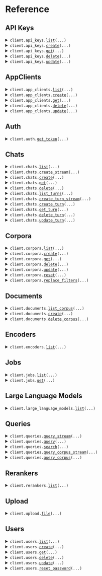 # Reference
## API Keys
<details><summary><code>client.api_keys.<a href="src/vectara/api_keys/client.py">list</a>(...)</code></summary>
<dl>
<dd>

#### 🔌 Usage

<dl>
<dd>

<dl>
<dd>

```python
from vectara.client import Vectara

client = Vectara(
    api_key="YOUR_API_KEY",
    client_id="YOUR_CLIENT_ID",
    client_secret="YOUR_CLIENT_SECRET",
)
client.api_keys.list()

```
</dd>
</dl>
</dd>
</dl>

#### ⚙️ Parameters

<dl>
<dd>

<dl>
<dd>

**limit:** `typing.Optional[int]` — Max number of API keys to return at one time.
    
</dd>
</dl>

<dl>
<dd>

**page_key:** `typing.Optional[str]` — Used to the retrieve the next page of API keys after the limit has been reached.
    
</dd>
</dl>

<dl>
<dd>

**request_options:** `typing.Optional[RequestOptions]` — Request-specific configuration.
    
</dd>
</dl>
</dd>
</dl>


</dd>
</dl>
</details>

<details><summary><code>client.api_keys.<a href="src/vectara/api_keys/client.py">create</a>(...)</code></summary>
<dl>
<dd>

#### 📝 Description

<dl>
<dd>

<dl>
<dd>

An API key is to authenticate when calling Vectara APIs.
</dd>
</dl>
</dd>
</dl>

#### 🔌 Usage

<dl>
<dd>

<dl>
<dd>

```python
from vectara.client import Vectara

client = Vectara(
    api_key="YOUR_API_KEY",
    client_id="YOUR_CLIENT_ID",
    client_secret="YOUR_CLIENT_SECRET",
)
client.api_keys.create(
    name="name",
    api_key_role="serving",
)

```
</dd>
</dl>
</dd>
</dl>

#### ⚙️ Parameters

<dl>
<dd>

<dl>
<dd>

**name:** `str` — The human-readable name of the API key.
    
</dd>
</dl>

<dl>
<dd>

**api_key_role:** `ApiKeyRole` 
    
</dd>
</dl>

<dl>
<dd>

**corpus_keys:** `typing.Optional[typing.Sequence[CorpusKey]]` 

Corpora this API key has roles on if it is not a Personal API key.
This property should be null or missing if this `api_key_role` is
`personal`.

    
</dd>
</dl>

<dl>
<dd>

**request_options:** `typing.Optional[RequestOptions]` — Request-specific configuration.
    
</dd>
</dl>
</dd>
</dl>


</dd>
</dl>
</details>

<details><summary><code>client.api_keys.<a href="src/vectara/api_keys/client.py">get</a>(...)</code></summary>
<dl>
<dd>

#### 🔌 Usage

<dl>
<dd>

<dl>
<dd>

```python
from vectara.client import Vectara

client = Vectara(
    api_key="YOUR_API_KEY",
    client_id="YOUR_CLIENT_ID",
    client_secret="YOUR_CLIENT_SECRET",
)
client.api_keys.get(
    api_key_id="api_key_id",
)

```
</dd>
</dl>
</dd>
</dl>

#### ⚙️ Parameters

<dl>
<dd>

<dl>
<dd>

**api_key_id:** `str` — The name of the API key.
    
</dd>
</dl>

<dl>
<dd>

**request_options:** `typing.Optional[RequestOptions]` — Request-specific configuration.
    
</dd>
</dl>
</dd>
</dl>


</dd>
</dl>
</details>

<details><summary><code>client.api_keys.<a href="src/vectara/api_keys/client.py">delete</a>(...)</code></summary>
<dl>
<dd>

#### 📝 Description

<dl>
<dd>

<dl>
<dd>

Delete API keys to help you manage the security and lifecycle of API keys in your application.
</dd>
</dl>
</dd>
</dl>

#### 🔌 Usage

<dl>
<dd>

<dl>
<dd>

```python
from vectara.client import Vectara

client = Vectara(
    api_key="YOUR_API_KEY",
    client_id="YOUR_CLIENT_ID",
    client_secret="YOUR_CLIENT_SECRET",
)
client.api_keys.delete(
    api_key_id="api_key_id",
)

```
</dd>
</dl>
</dd>
</dl>

#### ⚙️ Parameters

<dl>
<dd>

<dl>
<dd>

**api_key_id:** `str` — The name of the API key.
    
</dd>
</dl>

<dl>
<dd>

**request_options:** `typing.Optional[RequestOptions]` — Request-specific configuration.
    
</dd>
</dl>
</dd>
</dl>


</dd>
</dl>
</details>

<details><summary><code>client.api_keys.<a href="src/vectara/api_keys/client.py">update</a>(...)</code></summary>
<dl>
<dd>

#### 📝 Description

<dl>
<dd>

<dl>
<dd>

Update an API key such as the roles attached to the key.
</dd>
</dl>
</dd>
</dl>

#### 🔌 Usage

<dl>
<dd>

<dl>
<dd>

```python
from vectara.client import Vectara

client = Vectara(
    api_key="YOUR_API_KEY",
    client_id="YOUR_CLIENT_ID",
    client_secret="YOUR_CLIENT_SECRET",
)
client.api_keys.update(
    api_key_id="api_key_id",
)

```
</dd>
</dl>
</dd>
</dl>

#### ⚙️ Parameters

<dl>
<dd>

<dl>
<dd>

**api_key_id:** `str` — The name of the API key.
    
</dd>
</dl>

<dl>
<dd>

**enabled:** `typing.Optional[bool]` — Indicates whether to disable or enable an API key.
    
</dd>
</dl>

<dl>
<dd>

**request_options:** `typing.Optional[RequestOptions]` — Request-specific configuration.
    
</dd>
</dl>
</dd>
</dl>


</dd>
</dl>
</details>

## AppClients
<details><summary><code>client.app_clients.<a href="src/vectara/app_clients/client.py">list</a>(...)</code></summary>
<dl>
<dd>

#### 🔌 Usage

<dl>
<dd>

<dl>
<dd>

```python
from vectara.client import Vectara

client = Vectara(
    api_key="YOUR_API_KEY",
    client_id="YOUR_CLIENT_ID",
    client_secret="YOUR_CLIENT_SECRET",
)
client.app_clients.list()

```
</dd>
</dl>
</dd>
</dl>

#### ⚙️ Parameters

<dl>
<dd>

<dl>
<dd>

**limit:** `typing.Optional[int]` — The maximum number of App Clients to return at one time.
    
</dd>
</dl>

<dl>
<dd>

**filter:** `typing.Optional[str]` — Regular expression to filter the names of the App Clients.
    
</dd>
</dl>

<dl>
<dd>

**page_key:** `typing.Optional[str]` — Used to retrieve the next page of App Clients after the limit has been reached.
    
</dd>
</dl>

<dl>
<dd>

**request_options:** `typing.Optional[RequestOptions]` — Request-specific configuration.
    
</dd>
</dl>
</dd>
</dl>


</dd>
</dl>
</details>

<details><summary><code>client.app_clients.<a href="src/vectara/app_clients/client.py">create</a>(...)</code></summary>
<dl>
<dd>

#### 📝 Description

<dl>
<dd>

<dl>
<dd>

An App Client is used for OAuth 2.0 authentication when calling Vectara APIs.
</dd>
</dl>
</dd>
</dl>

#### 🔌 Usage

<dl>
<dd>

<dl>
<dd>

```python
from vectara import CreateAppClientRequest_ClientCredentials
from vectara.client import Vectara

client = Vectara(
    api_key="YOUR_API_KEY",
    client_id="YOUR_CLIENT_ID",
    client_secret="YOUR_CLIENT_SECRET",
)
client.app_clients.create(
    request=CreateAppClientRequest_ClientCredentials(
        name="string",
        description="string",
        api_roles=["owner"],
    ),
)

```
</dd>
</dl>
</dd>
</dl>

#### ⚙️ Parameters

<dl>
<dd>

<dl>
<dd>

**request:** `CreateAppClientRequest` 
    
</dd>
</dl>

<dl>
<dd>

**request_options:** `typing.Optional[RequestOptions]` — Request-specific configuration.
    
</dd>
</dl>
</dd>
</dl>


</dd>
</dl>
</details>

<details><summary><code>client.app_clients.<a href="src/vectara/app_clients/client.py">get</a>(...)</code></summary>
<dl>
<dd>

#### 🔌 Usage

<dl>
<dd>

<dl>
<dd>

```python
from vectara.client import Vectara

client = Vectara(
    api_key="YOUR_API_KEY",
    client_id="YOUR_CLIENT_ID",
    client_secret="YOUR_CLIENT_SECRET",
)
client.app_clients.get(
    app_client_id="app_client_id",
)

```
</dd>
</dl>
</dd>
</dl>

#### ⚙️ Parameters

<dl>
<dd>

<dl>
<dd>

**app_client_id:** `str` — The name of the App Client.
    
</dd>
</dl>

<dl>
<dd>

**request_options:** `typing.Optional[RequestOptions]` — Request-specific configuration.
    
</dd>
</dl>
</dd>
</dl>


</dd>
</dl>
</details>

<details><summary><code>client.app_clients.<a href="src/vectara/app_clients/client.py">delete</a>(...)</code></summary>
<dl>
<dd>

#### 🔌 Usage

<dl>
<dd>

<dl>
<dd>

```python
from vectara.client import Vectara

client = Vectara(
    api_key="YOUR_API_KEY",
    client_id="YOUR_CLIENT_ID",
    client_secret="YOUR_CLIENT_SECRET",
)
client.app_clients.delete(
    app_client_id="app_client_id",
)

```
</dd>
</dl>
</dd>
</dl>

#### ⚙️ Parameters

<dl>
<dd>

<dl>
<dd>

**app_client_id:** `str` — The name of App Client.
    
</dd>
</dl>

<dl>
<dd>

**request_options:** `typing.Optional[RequestOptions]` — Request-specific configuration.
    
</dd>
</dl>
</dd>
</dl>


</dd>
</dl>
</details>

<details><summary><code>client.app_clients.<a href="src/vectara/app_clients/client.py">update</a>(...)</code></summary>
<dl>
<dd>

#### 🔌 Usage

<dl>
<dd>

<dl>
<dd>

```python
from vectara.client import Vectara

client = Vectara(
    api_key="YOUR_API_KEY",
    client_id="YOUR_CLIENT_ID",
    client_secret="YOUR_CLIENT_SECRET",
)
client.app_clients.update(
    app_client_id="app_client_id",
)

```
</dd>
</dl>
</dd>
</dl>

#### ⚙️ Parameters

<dl>
<dd>

<dl>
<dd>

**app_client_id:** `str` — The name of App Client.
    
</dd>
</dl>

<dl>
<dd>

**description:** `typing.Optional[str]` — The new App Client description.
    
</dd>
</dl>

<dl>
<dd>

**api_roles:** `typing.Optional[typing.Sequence[ApiRole]]` — The new roles attached to the App Client. These roles will replace the current roles.
    
</dd>
</dl>

<dl>
<dd>

**request_options:** `typing.Optional[RequestOptions]` — Request-specific configuration.
    
</dd>
</dl>
</dd>
</dl>


</dd>
</dl>
</details>

## Auth
<details><summary><code>client.auth.<a href="src/vectara/auth/client.py">get_token</a>(...)</code></summary>
<dl>
<dd>

#### 📝 Description

<dl>
<dd>

<dl>
<dd>

Hit the auth endpoint to get a bearer token
</dd>
</dl>
</dd>
</dl>

#### 🔌 Usage

<dl>
<dd>

<dl>
<dd>

```python
from vectara.client import Vectara

client = Vectara(
    api_key="YOUR_API_KEY",
    client_id="YOUR_CLIENT_ID",
    client_secret="YOUR_CLIENT_SECRET",
)
client.auth.get_token(
    client_id="string",
    client_secret="string",
)

```
</dd>
</dl>
</dd>
</dl>

#### ⚙️ Parameters

<dl>
<dd>

<dl>
<dd>

**client_id:** `str` 
    
</dd>
</dl>

<dl>
<dd>

**client_secret:** `str` 
    
</dd>
</dl>

<dl>
<dd>

**request_options:** `typing.Optional[RequestOptions]` — Request-specific configuration.
    
</dd>
</dl>
</dd>
</dl>


</dd>
</dl>
</details>

## Chats
<details><summary><code>client.chats.<a href="src/vectara/chats/client.py">list</a>(...)</code></summary>
<dl>
<dd>

#### 📝 Description

<dl>
<dd>

<dl>
<dd>

Retrieve a list of previous chats in the Vectara account.
</dd>
</dl>
</dd>
</dl>

#### 🔌 Usage

<dl>
<dd>

<dl>
<dd>

```python
from vectara.client import Vectara

client = Vectara(
    api_key="YOUR_API_KEY",
    client_id="YOUR_CLIENT_ID",
    client_secret="YOUR_CLIENT_SECRET",
)
response = client.chats.list()
for item in response:
    yield item
# alternatively, you can paginate page-by-page
for page in response.iter_pages():
    yield page

```
</dd>
</dl>
</dd>
</dl>

#### ⚙️ Parameters

<dl>
<dd>

<dl>
<dd>

**limit:** `typing.Optional[int]` — The maximum number of results to return in the list.
    
</dd>
</dl>

<dl>
<dd>

**page_key:** `typing.Optional[str]` — Used to the retrieve the next page of chats after the limit has been reached.
    
</dd>
</dl>

<dl>
<dd>

**request_options:** `typing.Optional[RequestOptions]` — Request-specific configuration.
    
</dd>
</dl>
</dd>
</dl>


</dd>
</dl>
</details>

<details><summary><code>client.chats.<a href="src/vectara/chats/client.py">create_stream</a>(...)</code></summary>
<dl>
<dd>

#### 📝 Description

<dl>
<dd>

<dl>
<dd>

Create a chat while specifying the default retrieval parameters used by the prompt.
</dd>
</dl>
</dd>
</dl>

#### 🔌 Usage

<dl>
<dd>

<dl>
<dd>

```python
from vectara import (
    ChatParameters,
    CitationParameters,
    ContextConfiguration,
    GenerationParameters,
    KeyedSearchCorpus,
    ModelParameters,
    SearchCorporaParameters,
    SearchReranker_CustomerReranker,
)
from vectara.client import Vectara

client = Vectara(
    api_key="YOUR_API_KEY",
    client_id="YOUR_CLIENT_ID",
    client_secret="YOUR_CLIENT_SECRET",
)
response = client.chats.create_stream(
    query="string",
    search=SearchCorporaParameters(
        corpora=[KeyedSearchCorpus()],
        offset=1,
        limit=1,
        context_configuration=ContextConfiguration(),
        reranker=SearchReranker_CustomerReranker(),
    ),
    generation=GenerationParameters(
        prompt_name="string",
        max_used_search_results=1,
        prompt_text="string",
        max_response_characters=1,
        response_language="auto",
        model_parameters=ModelParameters(
            max_tokens=1,
            temperature=1.1,
            frequency_penalty=1.1,
            presence_penalty=1.1,
        ),
        citations=CitationParameters(),
        enable_factual_consistency_score=True,
    ),
    chat=ChatParameters(
        store=True,
    ),
    stream_response=True,
)
for chunk in response:
    yield chunk

```
</dd>
</dl>
</dd>
</dl>

#### ⚙️ Parameters

<dl>
<dd>

<dl>
<dd>

**query:** `str` — The chat message or question.
    
</dd>
</dl>

<dl>
<dd>

**search:** `SearchCorporaParameters` 
    
</dd>
</dl>

<dl>
<dd>

**generation:** `typing.Optional[GenerationParameters]` 
    
</dd>
</dl>

<dl>
<dd>

**chat:** `typing.Optional[ChatParameters]` 
    
</dd>
</dl>

<dl>
<dd>

**stream_response:** `typing.Optional[bool]` — Indicates whether the response should be streamed or not.
    
</dd>
</dl>

<dl>
<dd>

**request_options:** `typing.Optional[RequestOptions]` — Request-specific configuration.
    
</dd>
</dl>
</dd>
</dl>


</dd>
</dl>
</details>

<details><summary><code>client.chats.<a href="src/vectara/chats/client.py">create</a>(...)</code></summary>
<dl>
<dd>

#### 📝 Description

<dl>
<dd>

<dl>
<dd>

Create a chat while specifying the default retrieval parameters used by the prompt.
</dd>
</dl>
</dd>
</dl>

#### 🔌 Usage

<dl>
<dd>

<dl>
<dd>

```python
from vectara import SearchCorporaParameters
from vectara.client import Vectara

client = Vectara(
    api_key="YOUR_API_KEY",
    client_id="YOUR_CLIENT_ID",
    client_secret="YOUR_CLIENT_SECRET",
)
client.chats.create(
    query="How can I use the Vectara platform?",
    search=SearchCorporaParameters(),
)

```
</dd>
</dl>
</dd>
</dl>

#### ⚙️ Parameters

<dl>
<dd>

<dl>
<dd>

**query:** `str` — The chat message or question.
    
</dd>
</dl>

<dl>
<dd>

**search:** `SearchCorporaParameters` 
    
</dd>
</dl>

<dl>
<dd>

**generation:** `typing.Optional[GenerationParameters]` 
    
</dd>
</dl>

<dl>
<dd>

**chat:** `typing.Optional[ChatParameters]` 
    
</dd>
</dl>

<dl>
<dd>

**stream_response:** `typing.Optional[bool]` — Indicates whether the response should be streamed or not.
    
</dd>
</dl>

<dl>
<dd>

**request_options:** `typing.Optional[RequestOptions]` — Request-specific configuration.
    
</dd>
</dl>
</dd>
</dl>


</dd>
</dl>
</details>

<details><summary><code>client.chats.<a href="src/vectara/chats/client.py">get</a>(...)</code></summary>
<dl>
<dd>

#### 📝 Description

<dl>
<dd>

<dl>
<dd>

Get a chat summary to view what started the chat, but not subsequent turns.
</dd>
</dl>
</dd>
</dl>

#### 🔌 Usage

<dl>
<dd>

<dl>
<dd>

```python
from vectara.client import Vectara

client = Vectara(
    api_key="YOUR_API_KEY",
    client_id="YOUR_CLIENT_ID",
    client_secret="YOUR_CLIENT_SECRET",
)
client.chats.get(
    chat_id="chat_id",
)

```
</dd>
</dl>
</dd>
</dl>

#### ⚙️ Parameters

<dl>
<dd>

<dl>
<dd>

**chat_id:** `str` — The ID of the chat.
    
</dd>
</dl>

<dl>
<dd>

**request_options:** `typing.Optional[RequestOptions]` — Request-specific configuration.
    
</dd>
</dl>
</dd>
</dl>


</dd>
</dl>
</details>

<details><summary><code>client.chats.<a href="src/vectara/chats/client.py">delete</a>(...)</code></summary>
<dl>
<dd>

#### 📝 Description

<dl>
<dd>

<dl>
<dd>

Delete a chat and any turns it contains permanently.
</dd>
</dl>
</dd>
</dl>

#### 🔌 Usage

<dl>
<dd>

<dl>
<dd>

```python
from vectara.client import Vectara

client = Vectara(
    api_key="YOUR_API_KEY",
    client_id="YOUR_CLIENT_ID",
    client_secret="YOUR_CLIENT_SECRET",
)
client.chats.delete(
    chat_id="chat_id",
)

```
</dd>
</dl>
</dd>
</dl>

#### ⚙️ Parameters

<dl>
<dd>

<dl>
<dd>

**chat_id:** `str` — The ID of the chat.
    
</dd>
</dl>

<dl>
<dd>

**request_options:** `typing.Optional[RequestOptions]` — Request-specific configuration.
    
</dd>
</dl>
</dd>
</dl>


</dd>
</dl>
</details>

<details><summary><code>client.chats.<a href="src/vectara/chats/client.py">list_turns</a>(...)</code></summary>
<dl>
<dd>

#### 📝 Description

<dl>
<dd>

<dl>
<dd>

List all turns in a chat to see all message and response pairs that make up the dialog.
</dd>
</dl>
</dd>
</dl>

#### 🔌 Usage

<dl>
<dd>

<dl>
<dd>

```python
from vectara.client import Vectara

client = Vectara(
    api_key="YOUR_API_KEY",
    client_id="YOUR_CLIENT_ID",
    client_secret="YOUR_CLIENT_SECRET",
)
client.chats.list_turns(
    chat_id="chat_id",
)

```
</dd>
</dl>
</dd>
</dl>

#### ⚙️ Parameters

<dl>
<dd>

<dl>
<dd>

**chat_id:** `str` — The ID of the chat.
    
</dd>
</dl>

<dl>
<dd>

**request_options:** `typing.Optional[RequestOptions]` — Request-specific configuration.
    
</dd>
</dl>
</dd>
</dl>


</dd>
</dl>
</details>

<details><summary><code>client.chats.<a href="src/vectara/chats/client.py">create_turn_stream</a>(...)</code></summary>
<dl>
<dd>

#### 📝 Description

<dl>
<dd>

<dl>
<dd>

Create a new turn in the chat. Each conversation has a series of `turn` objects, which are the sequence of message and response pairs tha make up the dialog.
</dd>
</dl>
</dd>
</dl>

#### 🔌 Usage

<dl>
<dd>

<dl>
<dd>

```python
from vectara import (
    ChatParameters,
    CitationParameters,
    ContextConfiguration,
    GenerationParameters,
    KeyedSearchCorpus,
    ModelParameters,
    SearchCorporaParameters,
    SearchReranker_CustomerReranker,
)
from vectara.client import Vectara

client = Vectara(
    api_key="YOUR_API_KEY",
    client_id="YOUR_CLIENT_ID",
    client_secret="YOUR_CLIENT_SECRET",
)
response = client.chats.create_turn_stream(
    chat_id="string",
    query="string",
    search=SearchCorporaParameters(
        corpora=[KeyedSearchCorpus()],
        offset=1,
        limit=1,
        context_configuration=ContextConfiguration(),
        reranker=SearchReranker_CustomerReranker(),
    ),
    generation=GenerationParameters(
        prompt_name="string",
        max_used_search_results=1,
        prompt_text="string",
        max_response_characters=1,
        response_language="auto",
        model_parameters=ModelParameters(
            max_tokens=1,
            temperature=1.1,
            frequency_penalty=1.1,
            presence_penalty=1.1,
        ),
        citations=CitationParameters(),
        enable_factual_consistency_score=True,
    ),
    chat=ChatParameters(
        store=True,
    ),
    stream_response=True,
)
for chunk in response:
    yield chunk

```
</dd>
</dl>
</dd>
</dl>

#### ⚙️ Parameters

<dl>
<dd>

<dl>
<dd>

**chat_id:** `str` — The ID of the chat.
    
</dd>
</dl>

<dl>
<dd>

**query:** `str` — The chat message or question.
    
</dd>
</dl>

<dl>
<dd>

**search:** `SearchCorporaParameters` 
    
</dd>
</dl>

<dl>
<dd>

**generation:** `typing.Optional[GenerationParameters]` 
    
</dd>
</dl>

<dl>
<dd>

**chat:** `typing.Optional[ChatParameters]` 
    
</dd>
</dl>

<dl>
<dd>

**stream_response:** `typing.Optional[bool]` — Indicates whether the response should be streamed or not.
    
</dd>
</dl>

<dl>
<dd>

**request_options:** `typing.Optional[RequestOptions]` — Request-specific configuration.
    
</dd>
</dl>
</dd>
</dl>


</dd>
</dl>
</details>

<details><summary><code>client.chats.<a href="src/vectara/chats/client.py">create_turn</a>(...)</code></summary>
<dl>
<dd>

#### 📝 Description

<dl>
<dd>

<dl>
<dd>

Create a new turn in the chat. Each conversation has a series of `turn` objects, which are the sequence of message and response pairs tha make up the dialog.
</dd>
</dl>
</dd>
</dl>

#### 🔌 Usage

<dl>
<dd>

<dl>
<dd>

```python
from vectara import SearchCorporaParameters
from vectara.client import Vectara

client = Vectara(
    api_key="YOUR_API_KEY",
    client_id="YOUR_CLIENT_ID",
    client_secret="YOUR_CLIENT_SECRET",
)
client.chats.create_turn(
    chat_id="chat_id",
    query="How can I use the Vectara platform?",
    search=SearchCorporaParameters(),
)

```
</dd>
</dl>
</dd>
</dl>

#### ⚙️ Parameters

<dl>
<dd>

<dl>
<dd>

**chat_id:** `str` — The ID of the chat.
    
</dd>
</dl>

<dl>
<dd>

**query:** `str` — The chat message or question.
    
</dd>
</dl>

<dl>
<dd>

**search:** `SearchCorporaParameters` 
    
</dd>
</dl>

<dl>
<dd>

**generation:** `typing.Optional[GenerationParameters]` 
    
</dd>
</dl>

<dl>
<dd>

**chat:** `typing.Optional[ChatParameters]` 
    
</dd>
</dl>

<dl>
<dd>

**stream_response:** `typing.Optional[bool]` — Indicates whether the response should be streamed or not.
    
</dd>
</dl>

<dl>
<dd>

**request_options:** `typing.Optional[RequestOptions]` — Request-specific configuration.
    
</dd>
</dl>
</dd>
</dl>


</dd>
</dl>
</details>

<details><summary><code>client.chats.<a href="src/vectara/chats/client.py">get_turn</a>(...)</code></summary>
<dl>
<dd>

#### 📝 Description

<dl>
<dd>

<dl>
<dd>

Get a specific turn from a chat, which is a message and response pair from the conversation.
</dd>
</dl>
</dd>
</dl>

#### 🔌 Usage

<dl>
<dd>

<dl>
<dd>

```python
from vectara.client import Vectara

client = Vectara(
    api_key="YOUR_API_KEY",
    client_id="YOUR_CLIENT_ID",
    client_secret="YOUR_CLIENT_SECRET",
)
client.chats.get_turn(
    chat_id="chat_id",
    turn_id="turn_id",
)

```
</dd>
</dl>
</dd>
</dl>

#### ⚙️ Parameters

<dl>
<dd>

<dl>
<dd>

**chat_id:** `str` — The ID of the chat.
    
</dd>
</dl>

<dl>
<dd>

**turn_id:** `str` — The ID of the turn.
    
</dd>
</dl>

<dl>
<dd>

**request_options:** `typing.Optional[RequestOptions]` — Request-specific configuration.
    
</dd>
</dl>
</dd>
</dl>


</dd>
</dl>
</details>

<details><summary><code>client.chats.<a href="src/vectara/chats/client.py">delete_turn</a>(...)</code></summary>
<dl>
<dd>

#### 📝 Description

<dl>
<dd>

<dl>
<dd>

Delete a turn from a chat. This will delete all subsequent turns in the chat.
</dd>
</dl>
</dd>
</dl>

#### 🔌 Usage

<dl>
<dd>

<dl>
<dd>

```python
from vectara.client import Vectara

client = Vectara(
    api_key="YOUR_API_KEY",
    client_id="YOUR_CLIENT_ID",
    client_secret="YOUR_CLIENT_SECRET",
)
client.chats.delete_turn(
    chat_id="chat_id",
    turn_id="turn_id",
)

```
</dd>
</dl>
</dd>
</dl>

#### ⚙️ Parameters

<dl>
<dd>

<dl>
<dd>

**chat_id:** `str` — The ID of the chat.
    
</dd>
</dl>

<dl>
<dd>

**turn_id:** `str` — The ID of the turn.
    
</dd>
</dl>

<dl>
<dd>

**request_options:** `typing.Optional[RequestOptions]` — Request-specific configuration.
    
</dd>
</dl>
</dd>
</dl>


</dd>
</dl>
</details>

<details><summary><code>client.chats.<a href="src/vectara/chats/client.py">update_turn</a>(...)</code></summary>
<dl>
<dd>

#### 📝 Description

<dl>
<dd>

<dl>
<dd>

Update a turn; used to disable or enable a chat.
</dd>
</dl>
</dd>
</dl>

#### 🔌 Usage

<dl>
<dd>

<dl>
<dd>

```python
from vectara.client import Vectara

client = Vectara(
    api_key="YOUR_API_KEY",
    client_id="YOUR_CLIENT_ID",
    client_secret="YOUR_CLIENT_SECRET",
)
client.chats.update_turn(
    chat_id="chat_id",
    turn_id="turn_id",
)

```
</dd>
</dl>
</dd>
</dl>

#### ⚙️ Parameters

<dl>
<dd>

<dl>
<dd>

**chat_id:** `str` — The ID of the chat.
    
</dd>
</dl>

<dl>
<dd>

**turn_id:** `str` — The ID of the turn.
    
</dd>
</dl>

<dl>
<dd>

**enabled:** `typing.Optional[bool]` 

Indicates whether to disable a turn. It will disable this turn and all subsequent turns.
Enabling a turn is not implemented.

    
</dd>
</dl>

<dl>
<dd>

**request_options:** `typing.Optional[RequestOptions]` — Request-specific configuration.
    
</dd>
</dl>
</dd>
</dl>


</dd>
</dl>
</details>

## Corpora
<details><summary><code>client.corpora.<a href="src/vectara/corpora/client.py">list</a>(...)</code></summary>
<dl>
<dd>

#### 📝 Description

<dl>
<dd>

<dl>
<dd>

List corpora in the account. The corpus objects that are returned are less
detailed than the direct corpus retrieval operation.
</dd>
</dl>
</dd>
</dl>

#### 🔌 Usage

<dl>
<dd>

<dl>
<dd>

```python
from vectara.client import Vectara

client = Vectara(
    api_key="YOUR_API_KEY",
    client_id="YOUR_CLIENT_ID",
    client_secret="YOUR_CLIENT_SECRET",
)
response = client.corpora.list()
for item in response:
    yield item
# alternatively, you can paginate page-by-page
for page in response.iter_pages():
    yield page

```
</dd>
</dl>
</dd>
</dl>

#### ⚙️ Parameters

<dl>
<dd>

<dl>
<dd>

**limit:** `typing.Optional[int]` — The maximum number of corpora to return at one time.
    
</dd>
</dl>

<dl>
<dd>

**filter:** `typing.Optional[str]` — A regular expression to filter the corpora by their name or summary.
    
</dd>
</dl>

<dl>
<dd>

**page_key:** `typing.Optional[str]` — Used to retrieve the next page of corpora after the limit has been reached.
    
</dd>
</dl>

<dl>
<dd>

**request_options:** `typing.Optional[RequestOptions]` — Request-specific configuration.
    
</dd>
</dl>
</dd>
</dl>


</dd>
</dl>
</details>

<details><summary><code>client.corpora.<a href="src/vectara/corpora/client.py">create</a>(...)</code></summary>
<dl>
<dd>

#### 📝 Description

<dl>
<dd>

<dl>
<dd>

Create a corpus, which is a container to store documents and associated metadata.
</dd>
</dl>
</dd>
</dl>

#### 🔌 Usage

<dl>
<dd>

<dl>
<dd>

```python
from vectara.client import Vectara

client = Vectara(
    api_key="YOUR_API_KEY",
    client_id="YOUR_CLIENT_ID",
    client_secret="YOUR_CLIENT_SECRET",
)
client.corpora.create(
    key="my-corpus",
)

```
</dd>
</dl>
</dd>
</dl>

#### ⚙️ Parameters

<dl>
<dd>

<dl>
<dd>

**key:** `CorpusKey` 
    
</dd>
</dl>

<dl>
<dd>

**name:** `typing.Optional[str]` — The name for the corpus. This value defaults to the key.
    
</dd>
</dl>

<dl>
<dd>

**description:** `typing.Optional[str]` — Description for the corpus.
    
</dd>
</dl>

<dl>
<dd>

**queries_are_answers:** `typing.Optional[bool]` — Queries made to this corpus are considered answers, and not questions.
    
</dd>
</dl>

<dl>
<dd>

**documents_are_questions:** `typing.Optional[bool]` — Documents inside this corpus are considered questions, and not answers.
    
</dd>
</dl>

<dl>
<dd>

**encoder_id:** `typing.Optional[str]` — The encoder used by the corpus. This value defaults to the most recent Vectara encoder.
    
</dd>
</dl>

<dl>
<dd>

**filter_attributes:** `typing.Optional[typing.Sequence[FilterAttribute]]` 

The new filter attributes of the corpus. 
If unset then the corpus will not have filter attributes.

    
</dd>
</dl>

<dl>
<dd>

**custom_dimensions:** `typing.Optional[typing.Sequence[CorpusCustomDimension]]` 

A custom dimension is an additional numerical field attached to a document part. You
can then multiply this numerical field with a query time custom dimension of the same
name. This allows boosting (or deboosting) document parts for arbitrary reasons.
This feature is only enabled for Scale customers.

    
</dd>
</dl>

<dl>
<dd>

**request_options:** `typing.Optional[RequestOptions]` — Request-specific configuration.
    
</dd>
</dl>
</dd>
</dl>


</dd>
</dl>
</details>

<details><summary><code>client.corpora.<a href="src/vectara/corpora/client.py">get</a>(...)</code></summary>
<dl>
<dd>

#### 📝 Description

<dl>
<dd>

<dl>
<dd>

Get metadata about a corpus. This operation is not a method of searching a corpus.
</dd>
</dl>
</dd>
</dl>

#### 🔌 Usage

<dl>
<dd>

<dl>
<dd>

```python
from vectara.client import Vectara

client = Vectara(
    api_key="YOUR_API_KEY",
    client_id="YOUR_CLIENT_ID",
    client_secret="YOUR_CLIENT_SECRET",
)
client.corpora.get(
    corpus_key="my-corpus",
)

```
</dd>
</dl>
</dd>
</dl>

#### ⚙️ Parameters

<dl>
<dd>

<dl>
<dd>

**corpus_key:** `CorpusKey` — The unique key identifying the corpus to retrieve.
    
</dd>
</dl>

<dl>
<dd>

**request_options:** `typing.Optional[RequestOptions]` — Request-specific configuration.
    
</dd>
</dl>
</dd>
</dl>


</dd>
</dl>
</details>

<details><summary><code>client.corpora.<a href="src/vectara/corpora/client.py">delete</a>(...)</code></summary>
<dl>
<dd>

#### 📝 Description

<dl>
<dd>

<dl>
<dd>

Delete a corpus and all the data that it contains.
</dd>
</dl>
</dd>
</dl>

#### 🔌 Usage

<dl>
<dd>

<dl>
<dd>

```python
from vectara.client import Vectara

client = Vectara(
    api_key="YOUR_API_KEY",
    client_id="YOUR_CLIENT_ID",
    client_secret="YOUR_CLIENT_SECRET",
)
client.corpora.delete(
    corpus_key="my-corpus",
)

```
</dd>
</dl>
</dd>
</dl>

#### ⚙️ Parameters

<dl>
<dd>

<dl>
<dd>

**corpus_key:** `CorpusKey` — The unique key identifying the corpus to delete
    
</dd>
</dl>

<dl>
<dd>

**request_options:** `typing.Optional[RequestOptions]` — Request-specific configuration.
    
</dd>
</dl>
</dd>
</dl>


</dd>
</dl>
</details>

<details><summary><code>client.corpora.<a href="src/vectara/corpora/client.py">update</a>(...)</code></summary>
<dl>
<dd>

#### 📝 Description

<dl>
<dd>

<dl>
<dd>

Enable or disable a corpus.
</dd>
</dl>
</dd>
</dl>

#### 🔌 Usage

<dl>
<dd>

<dl>
<dd>

```python
from vectara.client import Vectara

client = Vectara(
    api_key="YOUR_API_KEY",
    client_id="YOUR_CLIENT_ID",
    client_secret="YOUR_CLIENT_SECRET",
)
client.corpora.update(
    corpus_key="my-corpus",
)

```
</dd>
</dl>
</dd>
</dl>

#### ⚙️ Parameters

<dl>
<dd>

<dl>
<dd>

**corpus_key:** `CorpusKey` — The unique key identifying the corpus to update.
    
</dd>
</dl>

<dl>
<dd>

**enabled:** `typing.Optional[bool]` — Set whether or not the corpus is enabled. If unset then the corpus will remain in the same state.
    
</dd>
</dl>

<dl>
<dd>

**request_options:** `typing.Optional[RequestOptions]` — Request-specific configuration.
    
</dd>
</dl>
</dd>
</dl>


</dd>
</dl>
</details>

<details><summary><code>client.corpora.<a href="src/vectara/corpora/client.py">reset</a>(...)</code></summary>
<dl>
<dd>

#### 📝 Description

<dl>
<dd>

<dl>
<dd>

Resets a corpus, which removes all documents and data from the specified corpus, while keeping the corpus itself.
</dd>
</dl>
</dd>
</dl>

#### 🔌 Usage

<dl>
<dd>

<dl>
<dd>

```python
from vectara.client import Vectara

client = Vectara(
    api_key="YOUR_API_KEY",
    client_id="YOUR_CLIENT_ID",
    client_secret="YOUR_CLIENT_SECRET",
)
client.corpora.reset(
    corpus_key="my-corpus",
)

```
</dd>
</dl>
</dd>
</dl>

#### ⚙️ Parameters

<dl>
<dd>

<dl>
<dd>

**corpus_key:** `CorpusKey` — The unique key identifying the corpus to reset.
    
</dd>
</dl>

<dl>
<dd>

**request_options:** `typing.Optional[RequestOptions]` — Request-specific configuration.
    
</dd>
</dl>
</dd>
</dl>


</dd>
</dl>
</details>

<details><summary><code>client.corpora.<a href="src/vectara/corpora/client.py">replace_filters</a>(...)</code></summary>
<dl>
<dd>

#### 📝 Description

<dl>
<dd>

<dl>
<dd>

Replace the filter attributes of a corpus. This does not happen immediately, but
instead creates a job and will complete when that job completes. Until that
job completes, using new filter attributes will not work.

You can monitor the status of the filter change using the returned job id.
</dd>
</dl>
</dd>
</dl>

#### 🔌 Usage

<dl>
<dd>

<dl>
<dd>

```python
from vectara import FilterAttribute
from vectara.client import Vectara

client = Vectara(
    api_key="YOUR_API_KEY",
    client_id="YOUR_CLIENT_ID",
    client_secret="YOUR_CLIENT_SECRET",
)
client.corpora.replace_filters(
    corpus_key="my-corpus",
    filter_attributes=[
        FilterAttribute(
            name="Title",
            level="document",
            type="integer",
        )
    ],
)

```
</dd>
</dl>
</dd>
</dl>

#### ⚙️ Parameters

<dl>
<dd>

<dl>
<dd>

**corpus_key:** `CorpusKey` — Key of the corpus to have filters replaced.
    
</dd>
</dl>

<dl>
<dd>

**filter_attributes:** `typing.Sequence[FilterAttribute]` — The new filter attributes.
    
</dd>
</dl>

<dl>
<dd>

**request_options:** `typing.Optional[RequestOptions]` — Request-specific configuration.
    
</dd>
</dl>
</dd>
</dl>


</dd>
</dl>
</details>

## Documents
<details><summary><code>client.documents.<a href="src/vectara/documents/client.py">list_corpus</a>(...)</code></summary>
<dl>
<dd>

#### 🔌 Usage

<dl>
<dd>

<dl>
<dd>

```python
from vectara.client import Vectara

client = Vectara(
    api_key="YOUR_API_KEY",
    client_id="YOUR_CLIENT_ID",
    client_secret="YOUR_CLIENT_SECRET",
)
client.documents.list_corpus(
    corpus_key="my-corpus",
)

```
</dd>
</dl>
</dd>
</dl>

#### ⚙️ Parameters

<dl>
<dd>

<dl>
<dd>

**corpus_key:** `CorpusKey` — The unique key identifying the queried corpus.
    
</dd>
</dl>

<dl>
<dd>

**limit:** `typing.Optional[int]` — The maximum number of documents to return at one time.
    
</dd>
</dl>

<dl>
<dd>

**page_key:** `typing.Optional[str]` — Used to the retrieve the next page of documents after the limit has been reached.
    
</dd>
</dl>

<dl>
<dd>

**request_options:** `typing.Optional[RequestOptions]` — Request-specific configuration.
    
</dd>
</dl>
</dd>
</dl>


</dd>
</dl>
</details>

<details><summary><code>client.documents.<a href="src/vectara/documents/client.py">create</a>(...)</code></summary>
<dl>
<dd>

#### 📝 Description

<dl>
<dd>

<dl>
<dd>

Add a document to a corpus. You can add documents that are either in a typical structured format,
or in a format that explicitly specifies each document part that becomes a search result.
</dd>
</dl>
</dd>
</dl>

#### 🔌 Usage

<dl>
<dd>

<dl>
<dd>

```python
from vectara import CoreDocumentPart, CreateDocumentRequest_Core
from vectara.client import Vectara

client = Vectara(
    api_key="YOUR_API_KEY",
    client_id="YOUR_CLIENT_ID",
    client_secret="YOUR_CLIENT_SECRET",
)
client.documents.create(
    corpus_key="string",
    request=CreateDocumentRequest_Core(
        id="string",
        metadata={"string": {"key": "value"}},
        document_parts=[CoreDocumentPart()],
    ),
)

```
</dd>
</dl>
</dd>
</dl>

#### ⚙️ Parameters

<dl>
<dd>

<dl>
<dd>

**corpus_key:** `CorpusKey` — The unique key identifying the queried corpus.
    
</dd>
</dl>

<dl>
<dd>

**request:** `CreateDocumentRequest` 
    
</dd>
</dl>

<dl>
<dd>

**request_options:** `typing.Optional[RequestOptions]` — Request-specific configuration.
    
</dd>
</dl>
</dd>
</dl>


</dd>
</dl>
</details>

<details><summary><code>client.documents.<a href="src/vectara/documents/client.py">delete_corpus</a>(...)</code></summary>
<dl>
<dd>

#### 🔌 Usage

<dl>
<dd>

<dl>
<dd>

```python
from vectara.client import Vectara

client = Vectara(
    api_key="YOUR_API_KEY",
    client_id="YOUR_CLIENT_ID",
    client_secret="YOUR_CLIENT_SECRET",
)
client.documents.delete_corpus(
    corpus_key="my-corpus",
    document_id="document_id",
)

```
</dd>
</dl>
</dd>
</dl>

#### ⚙️ Parameters

<dl>
<dd>

<dl>
<dd>

**corpus_key:** `CorpusKey` — The unique key identifying the corpus with the document to delete.
    
</dd>
</dl>

<dl>
<dd>

**document_id:** `str` 

The Document ID of the document to delete.
The `document_id` must be percent encoded.
    
</dd>
</dl>

<dl>
<dd>

**request_options:** `typing.Optional[RequestOptions]` — Request-specific configuration.
    
</dd>
</dl>
</dd>
</dl>


</dd>
</dl>
</details>

## Encoders
<details><summary><code>client.encoders.<a href="src/vectara/encoders/client.py">list</a>(...)</code></summary>
<dl>
<dd>

#### 📝 Description

<dl>
<dd>

<dl>
<dd>

Encoders are used to store and retrieve from a corpus.
</dd>
</dl>
</dd>
</dl>

#### 🔌 Usage

<dl>
<dd>

<dl>
<dd>

```python
from vectara.client import Vectara

client = Vectara(
    api_key="YOUR_API_KEY",
    client_id="YOUR_CLIENT_ID",
    client_secret="YOUR_CLIENT_SECRET",
)
client.encoders.list(
    filter="vectara.*",
)

```
</dd>
</dl>
</dd>
</dl>

#### ⚙️ Parameters

<dl>
<dd>

<dl>
<dd>

**filter:** `typing.Optional[str]` — A regular expression against encoder names and descriptions.
    
</dd>
</dl>

<dl>
<dd>

**limit:** `typing.Optional[int]` — The maximum number of results to return in the list.
    
</dd>
</dl>

<dl>
<dd>

**page_key:** `typing.Optional[str]` — Used to the retrieve the next page of encoders after the limit has been reached.
    
</dd>
</dl>

<dl>
<dd>

**request_options:** `typing.Optional[RequestOptions]` — Request-specific configuration.
    
</dd>
</dl>
</dd>
</dl>


</dd>
</dl>
</details>

## Jobs
<details><summary><code>client.jobs.<a href="src/vectara/jobs/client.py">list</a>(...)</code></summary>
<dl>
<dd>

#### 📝 Description

<dl>
<dd>

<dl>
<dd>

List jobs for the account. Jobs are background processes like replacing the filterable metadata attributes.
</dd>
</dl>
</dd>
</dl>

#### 🔌 Usage

<dl>
<dd>

<dl>
<dd>

```python
from vectara.client import Vectara

client = Vectara(
    api_key="YOUR_API_KEY",
    client_id="YOUR_CLIENT_ID",
    client_secret="YOUR_CLIENT_SECRET",
)
client.jobs.list()

```
</dd>
</dl>
</dd>
</dl>

#### ⚙️ Parameters

<dl>
<dd>

<dl>
<dd>

**corpus_key:** `typing.Optional[typing.Union[CorpusKey, typing.Sequence[CorpusKey]]]` — The unique key identifying the corpus with the job.
    
</dd>
</dl>

<dl>
<dd>

**after:** `typing.Optional[dt.datetime]` — Get jobs after a date time.
    
</dd>
</dl>

<dl>
<dd>

**state:** `typing.Optional[typing.Union[JobState, typing.Sequence[JobState]]]` — Indicates the states the jobs can be in.
    
</dd>
</dl>

<dl>
<dd>

**limit:** `typing.Optional[int]` — The maximum number of documents to return at one time.
    
</dd>
</dl>

<dl>
<dd>

**page_key:** `typing.Optional[str]` — Used to the retrieve the next page of documents after the limit has been reached.
    
</dd>
</dl>

<dl>
<dd>

**request_options:** `typing.Optional[RequestOptions]` — Request-specific configuration.
    
</dd>
</dl>
</dd>
</dl>


</dd>
</dl>
</details>

<details><summary><code>client.jobs.<a href="src/vectara/jobs/client.py">get</a>(...)</code></summary>
<dl>
<dd>

#### 📝 Description

<dl>
<dd>

<dl>
<dd>

Get a job by a specific ID. Jobs are background processes like replacing the filterable metadata attributes.
</dd>
</dl>
</dd>
</dl>

#### 🔌 Usage

<dl>
<dd>

<dl>
<dd>

```python
from vectara.client import Vectara

client = Vectara(
    api_key="YOUR_API_KEY",
    client_id="YOUR_CLIENT_ID",
    client_secret="YOUR_CLIENT_SECRET",
)
client.jobs.get(
    job_id="job_id",
)

```
</dd>
</dl>
</dd>
</dl>

#### ⚙️ Parameters

<dl>
<dd>

<dl>
<dd>

**job_id:** `str` — The ID of job to get.
    
</dd>
</dl>

<dl>
<dd>

**request_options:** `typing.Optional[RequestOptions]` — Request-specific configuration.
    
</dd>
</dl>
</dd>
</dl>


</dd>
</dl>
</details>

## Large Language Models
<details><summary><code>client.large_language_models.<a href="src/vectara/large_language_models/client.py">list</a>(...)</code></summary>
<dl>
<dd>

#### 📝 Description

<dl>
<dd>

<dl>
<dd>

List LLMs that can be used with query and chat endpoints.
</dd>
</dl>
</dd>
</dl>

#### 🔌 Usage

<dl>
<dd>

<dl>
<dd>

```python
from vectara.client import Vectara

client = Vectara(
    api_key="YOUR_API_KEY",
    client_id="YOUR_CLIENT_ID",
    client_secret="YOUR_CLIENT_SECRET",
)
client.large_language_models.list()

```
</dd>
</dl>
</dd>
</dl>

#### ⚙️ Parameters

<dl>
<dd>

<dl>
<dd>

**filter:** `typing.Optional[str]` — A regular expression to match names and descriptions of the LLMs.
    
</dd>
</dl>

<dl>
<dd>

**limit:** `typing.Optional[int]` — The maximum number of results to return in the list.
    
</dd>
</dl>

<dl>
<dd>

**page_key:** `typing.Optional[str]` 

Used to the retrieve the next page of LLMs after the limit has been reached.
This parameter is not needed for the first page of results.
    
</dd>
</dl>

<dl>
<dd>

**request_options:** `typing.Optional[RequestOptions]` — Request-specific configuration.
    
</dd>
</dl>
</dd>
</dl>


</dd>
</dl>
</details>

## Queries
<details><summary><code>client.queries.<a href="src/vectara/queries/client.py">query_stream</a>(...)</code></summary>
<dl>
<dd>

#### 📝 Description

<dl>
<dd>

<dl>
<dd>

Perform a multi-purpose query that can retrieve relevant information from one or more corpora and generate a response using RAG.

Generation is opt in by setting the `generation` property. By excluding the property or by setting it to null, the response
will not include generation.

For more detailed information please see this [api guide](https://docs.vectara.com/docs/api-reference/search-apis/search).
</dd>
</dl>
</dd>
</dl>

#### 🔌 Usage

<dl>
<dd>

<dl>
<dd>

```python
from vectara import (
    CitationParameters,
    ContextConfiguration,
    GenerationParameters,
    KeyedSearchCorpus,
    ModelParameters,
    SearchCorporaParameters,
    SearchReranker_CustomerReranker,
)
from vectara.client import Vectara

client = Vectara(
    api_key="YOUR_API_KEY",
    client_id="YOUR_CLIENT_ID",
    client_secret="YOUR_CLIENT_SECRET",
)
response = client.queries.query_stream(
    query="string",
    search=SearchCorporaParameters(
        corpora=[KeyedSearchCorpus()],
        offset=1,
        limit=1,
        context_configuration=ContextConfiguration(),
        reranker=SearchReranker_CustomerReranker(),
    ),
    generation=GenerationParameters(
        prompt_name="string",
        max_used_search_results=1,
        prompt_text="string",
        max_response_characters=1,
        response_language="auto",
        model_parameters=ModelParameters(
            max_tokens=1,
            temperature=1.1,
            frequency_penalty=1.1,
            presence_penalty=1.1,
        ),
        citations=CitationParameters(),
        enable_factual_consistency_score=True,
    ),
    stream_response=True,
)
for chunk in response:
    yield chunk

```
</dd>
</dl>
</dd>
</dl>

#### ⚙️ Parameters

<dl>
<dd>

<dl>
<dd>

**query:** `str` — The query to receive an answer on.
    
</dd>
</dl>

<dl>
<dd>

**search:** `SearchCorporaParameters` 
    
</dd>
</dl>

<dl>
<dd>

**generation:** `typing.Optional[GenerationParameters]` 
    
</dd>
</dl>

<dl>
<dd>

**stream_response:** `typing.Optional[bool]` — Indicates whether the response should be streamed or not.
    
</dd>
</dl>

<dl>
<dd>

**request_options:** `typing.Optional[RequestOptions]` — Request-specific configuration.
    
</dd>
</dl>
</dd>
</dl>


</dd>
</dl>
</details>

<details><summary><code>client.queries.<a href="src/vectara/queries/client.py">query</a>(...)</code></summary>
<dl>
<dd>

#### 📝 Description

<dl>
<dd>

<dl>
<dd>

Perform a multi-purpose query that can retrieve relevant information from one or more corpora and generate a response using RAG.

Generation is opt in by setting the `generation` property. By excluding the property or by setting it to null, the response
will not include generation.

For more detailed information please see this [api guide](https://docs.vectara.com/docs/api-reference/search-apis/search).
</dd>
</dl>
</dd>
</dl>

#### 🔌 Usage

<dl>
<dd>

<dl>
<dd>

```python
from vectara import (
    CitationParameters,
    ContextConfiguration,
    GenerationParameters,
    KeyedSearchCorpus,
    ModelParameters,
    SearchCorporaParameters,
    SearchReranker_CustomerReranker,
)
from vectara.client import Vectara

client = Vectara(
    api_key="YOUR_API_KEY",
    client_id="YOUR_CLIENT_ID",
    client_secret="YOUR_CLIENT_SECRET",
)
client.queries.query(
    query="Am I allowed to bring pets to work?",
    search=SearchCorporaParameters(
        corpora=[
            KeyedSearchCorpus(
                custom_dimensions={},
                metadata_filter="doc.title = 'Charlotte''s Web'",
                lexical_interpolation=0.025,
                semantics="default",
                corpus_key="my-corpus",
            )
        ],
        offset=0,
        limit=10,
        context_configuration=ContextConfiguration(
            characters_before=30,
            characters_after=30,
            sentences_before=3,
            sentences_after=3,
            start_tag="<em>",
            end_tag="</em>",
        ),
        reranker=SearchReranker_CustomerReranker(
            reranker_id="rnk_272725719",
        ),
    ),
    generation=GenerationParameters(
        prompt_name="vectara-summary-ext-v1.2.0",
        max_used_search_results=5,
        prompt_text='[\n  {"role": "system", "content": "You are a helpful search assistant."},\n  #foreach ($qResult in $vectaraQueryResults)\n    {"role": "user", "content": "Given the $vectaraIdxWord[$foreach.index] search result."},\n    {"role": "assistant", "content": "${qResult.getText()}" },\n  #end\n  {"role": "user", "content": "Generate a summary for the query \'${vectaraQuery}\' based on the above results."}\n]\n',
        max_response_characters=300,
        response_language="auto",
        model_parameters=ModelParameters(
            max_tokens=0,
            temperature=0.0,
            frequency_penalty=0.0,
            presence_penalty=0.0,
        ),
        citations=CitationParameters(
            style="none",
            url_pattern="https://vectara.com/documents/{doc.id}",
            text_pattern="{doc.title}",
        ),
        enable_factual_consistency_score=True,
    ),
    stream_response=False,
)

```
</dd>
</dl>
</dd>
</dl>

#### ⚙️ Parameters

<dl>
<dd>

<dl>
<dd>

**query:** `str` — The query to receive an answer on.
    
</dd>
</dl>

<dl>
<dd>

**search:** `SearchCorporaParameters` 
    
</dd>
</dl>

<dl>
<dd>

**generation:** `typing.Optional[GenerationParameters]` 
    
</dd>
</dl>

<dl>
<dd>

**stream_response:** `typing.Optional[bool]` — Indicates whether the response should be streamed or not.
    
</dd>
</dl>

<dl>
<dd>

**request_options:** `typing.Optional[RequestOptions]` — Request-specific configuration.
    
</dd>
</dl>
</dd>
</dl>


</dd>
</dl>
</details>

<details><summary><code>client.queries.<a href="src/vectara/queries/client.py">search</a>(...)</code></summary>
<dl>
<dd>

#### 📝 Description

<dl>
<dd>

<dl>
<dd>

Search a single corpus with a simple query request.
</dd>
</dl>
</dd>
</dl>

#### 🔌 Usage

<dl>
<dd>

<dl>
<dd>

```python
from vectara.client import Vectara

client = Vectara(
    api_key="YOUR_API_KEY",
    client_id="YOUR_CLIENT_ID",
    client_secret="YOUR_CLIENT_SECRET",
)
client.queries.search(
    corpus_key="my-corpus",
    query="query",
)

```
</dd>
</dl>
</dd>
</dl>

#### ⚙️ Parameters

<dl>
<dd>

<dl>
<dd>

**corpus_key:** `CorpusKey` — The unique key identifying the corpus to query.
    
</dd>
</dl>

<dl>
<dd>

**query:** `str` — The search query string for the corpus.
    
</dd>
</dl>

<dl>
<dd>

**limit:** `typing.Optional[int]` — Maximum number of results to return.
    
</dd>
</dl>

<dl>
<dd>

**offset:** `typing.Optional[int]` — Position from which to start in the result set.
    
</dd>
</dl>

<dl>
<dd>

**request_options:** `typing.Optional[RequestOptions]` — Request-specific configuration.
    
</dd>
</dl>
</dd>
</dl>


</dd>
</dl>
</details>

<details><summary><code>client.queries.<a href="src/vectara/queries/client.py">query_corpus_stream</a>(...)</code></summary>
<dl>
<dd>

#### 📝 Description

<dl>
<dd>

<dl>
<dd>

Query a specific corpus and find relevant results, highlight relevant snippets, and use Retrieval Augmented Generation.
</dd>
</dl>
</dd>
</dl>

#### 🔌 Usage

<dl>
<dd>

<dl>
<dd>

```python
from vectara import (
    CitationParameters,
    ContextConfiguration,
    GenerationParameters,
    ModelParameters,
    SearchCorpusParameters,
    SearchReranker_CustomerReranker,
)
from vectara.client import Vectara

client = Vectara(
    api_key="YOUR_API_KEY",
    client_id="YOUR_CLIENT_ID",
    client_secret="YOUR_CLIENT_SECRET",
)
response = client.queries.query_corpus_stream(
    corpus_key="string",
    query="string",
    search=SearchCorpusParameters(
        custom_dimensions={"string": 1.1},
        metadata_filter="string",
        lexical_interpolation=1.1,
        semantics="default",
        offset=1,
        limit=1,
        context_configuration=ContextConfiguration(),
        reranker=SearchReranker_CustomerReranker(),
    ),
    generation=GenerationParameters(
        prompt_name="string",
        max_used_search_results=1,
        prompt_text="string",
        max_response_characters=1,
        response_language="auto",
        model_parameters=ModelParameters(
            max_tokens=1,
            temperature=1.1,
            frequency_penalty=1.1,
            presence_penalty=1.1,
        ),
        citations=CitationParameters(),
        enable_factual_consistency_score=True,
    ),
    stream_response=True,
)
for chunk in response:
    yield chunk

```
</dd>
</dl>
</dd>
</dl>

#### ⚙️ Parameters

<dl>
<dd>

<dl>
<dd>

**corpus_key:** `CorpusKey` — The unique key identifying the corpus to query.
    
</dd>
</dl>

<dl>
<dd>

**query:** `str` — The query to receive an answer on.
    
</dd>
</dl>

<dl>
<dd>

**search:** `typing.Optional[SearchCorpusParameters]` — The parameters to search one corpus.
    
</dd>
</dl>

<dl>
<dd>

**generation:** `typing.Optional[GenerationParameters]` 
    
</dd>
</dl>

<dl>
<dd>

**stream_response:** `typing.Optional[bool]` — Indicates whether the response should be streamed or not.
    
</dd>
</dl>

<dl>
<dd>

**request_options:** `typing.Optional[RequestOptions]` — Request-specific configuration.
    
</dd>
</dl>
</dd>
</dl>


</dd>
</dl>
</details>

<details><summary><code>client.queries.<a href="src/vectara/queries/client.py">query_corpus</a>(...)</code></summary>
<dl>
<dd>

#### 📝 Description

<dl>
<dd>

<dl>
<dd>

Query a specific corpus and find relevant results, highlight relevant snippets, and use Retrieval Augmented Generation.
</dd>
</dl>
</dd>
</dl>

#### 🔌 Usage

<dl>
<dd>

<dl>
<dd>

```python
from vectara.client import Vectara

client = Vectara(
    api_key="YOUR_API_KEY",
    client_id="YOUR_CLIENT_ID",
    client_secret="YOUR_CLIENT_SECRET",
)
client.queries.query_corpus(
    corpus_key="my-corpus",
    query="query",
)

```
</dd>
</dl>
</dd>
</dl>

#### ⚙️ Parameters

<dl>
<dd>

<dl>
<dd>

**corpus_key:** `CorpusKey` — The unique key identifying the corpus to query.
    
</dd>
</dl>

<dl>
<dd>

**query:** `str` — The query to receive an answer on.
    
</dd>
</dl>

<dl>
<dd>

**search:** `typing.Optional[SearchCorpusParameters]` — The parameters to search one corpus.
    
</dd>
</dl>

<dl>
<dd>

**generation:** `typing.Optional[GenerationParameters]` 
    
</dd>
</dl>

<dl>
<dd>

**stream_response:** `typing.Optional[bool]` — Indicates whether the response should be streamed or not.
    
</dd>
</dl>

<dl>
<dd>

**request_options:** `typing.Optional[RequestOptions]` — Request-specific configuration.
    
</dd>
</dl>
</dd>
</dl>


</dd>
</dl>
</details>

## Rerankers
<details><summary><code>client.rerankers.<a href="src/vectara/rerankers/client.py">list</a>(...)</code></summary>
<dl>
<dd>

#### 📝 Description

<dl>
<dd>

<dl>
<dd>

Rerankers are used to improve the ranking (ordering) of search results.
</dd>
</dl>
</dd>
</dl>

#### 🔌 Usage

<dl>
<dd>

<dl>
<dd>

```python
from vectara.client import Vectara

client = Vectara(
    api_key="YOUR_API_KEY",
    client_id="YOUR_CLIENT_ID",
    client_secret="YOUR_CLIENT_SECRET",
)
client.rerankers.list(
    filter="vectara.*",
)

```
</dd>
</dl>
</dd>
</dl>

#### ⚙️ Parameters

<dl>
<dd>

<dl>
<dd>

**filter:** `typing.Optional[str]` — A regular expression against reranker names and descriptions.
    
</dd>
</dl>

<dl>
<dd>

**limit:** `typing.Optional[int]` — The maximum number of rerankers to return in the list.
    
</dd>
</dl>

<dl>
<dd>

**page_key:** `typing.Optional[str]` — Used to the retrieve the next page of rerankers after the limit has been reached.
    
</dd>
</dl>

<dl>
<dd>

**request_options:** `typing.Optional[RequestOptions]` — Request-specific configuration.
    
</dd>
</dl>
</dd>
</dl>


</dd>
</dl>
</details>

## Upload
<details><summary><code>client.upload.<a href="src/vectara/upload/client.py">file</a>(...)</code></summary>
<dl>
<dd>

#### 📝 Description

<dl>
<dd>

<dl>
<dd>

Upload files such as PDFs and Word Documents. Vectara will attempt to automatically extract text and any metadata.
</dd>
</dl>
</dd>
</dl>

#### 🔌 Usage

<dl>
<dd>

<dl>
<dd>

```python
from vectara.client import Vectara

client = Vectara(
    api_key="YOUR_API_KEY",
    client_id="YOUR_CLIENT_ID",
    client_secret="YOUR_CLIENT_SECRET",
)
client.upload.file(
    corpus_key="my-corpus",
)

```
</dd>
</dl>
</dd>
</dl>

#### ⚙️ Parameters

<dl>
<dd>

<dl>
<dd>

**corpus_key:** `CorpusKey` — The unique key identifying the corpus of which to upload the file.
    
</dd>
</dl>

<dl>
<dd>

**file:** `from __future__ import annotations

core.File` — See core.File for more documentation
    
</dd>
</dl>

<dl>
<dd>

**metadata:** `typing.Optional[typing.Dict[str, typing.Any]]` — Arbitrary object that will be attached as document metadata to the extracted document.
    
</dd>
</dl>

<dl>
<dd>

**request_options:** `typing.Optional[RequestOptions]` — Request-specific configuration.
    
</dd>
</dl>
</dd>
</dl>


</dd>
</dl>
</details>

## Users
<details><summary><code>client.users.<a href="src/vectara/users/client.py">list</a>(...)</code></summary>
<dl>
<dd>

#### 📝 Description

<dl>
<dd>

<dl>
<dd>

Lists all users in the account.
</dd>
</dl>
</dd>
</dl>

#### 🔌 Usage

<dl>
<dd>

<dl>
<dd>

```python
from vectara.client import Vectara

client = Vectara(
    api_key="YOUR_API_KEY",
    client_id="YOUR_CLIENT_ID",
    client_secret="YOUR_CLIENT_SECRET",
)
client.users.list()

```
</dd>
</dl>
</dd>
</dl>

#### ⚙️ Parameters

<dl>
<dd>

<dl>
<dd>

**limit:** `typing.Optional[int]` — The maximum number of users to return at one time.
    
</dd>
</dl>

<dl>
<dd>

**page_key:** `typing.Optional[str]` — Used to the retrieve the next page of users after the limit has been reached.
    
</dd>
</dl>

<dl>
<dd>

**request_options:** `typing.Optional[RequestOptions]` — Request-specific configuration.
    
</dd>
</dl>
</dd>
</dl>


</dd>
</dl>
</details>

<details><summary><code>client.users.<a href="src/vectara/users/client.py">create</a>(...)</code></summary>
<dl>
<dd>

#### 📝 Description

<dl>
<dd>

<dl>
<dd>

Create a user for the current customer account.
</dd>
</dl>
</dd>
</dl>

#### 🔌 Usage

<dl>
<dd>

<dl>
<dd>

```python
from vectara.client import Vectara

client = Vectara(
    api_key="YOUR_API_KEY",
    client_id="YOUR_CLIENT_ID",
    client_secret="YOUR_CLIENT_SECRET",
)
client.users.create(
    email="email",
)

```
</dd>
</dl>
</dd>
</dl>

#### ⚙️ Parameters

<dl>
<dd>

<dl>
<dd>

**email:** `str` — The email address for the user.
    
</dd>
</dl>

<dl>
<dd>

**username:** `typing.Optional[str]` — The username for the user. The value defaults to the email.
    
</dd>
</dl>

<dl>
<dd>

**description:** `typing.Optional[str]` — The description for the user.
    
</dd>
</dl>

<dl>
<dd>

**api_roles:** `typing.Optional[typing.Sequence[ApiRole]]` — The role names assigned to the user.
    
</dd>
</dl>

<dl>
<dd>

**request_options:** `typing.Optional[RequestOptions]` — Request-specific configuration.
    
</dd>
</dl>
</dd>
</dl>


</dd>
</dl>
</details>

<details><summary><code>client.users.<a href="src/vectara/users/client.py">get</a>(...)</code></summary>
<dl>
<dd>

#### 📝 Description

<dl>
<dd>

<dl>
<dd>

Get a user and view details like the email, username, and roles associated with a user.
</dd>
</dl>
</dd>
</dl>

#### 🔌 Usage

<dl>
<dd>

<dl>
<dd>

```python
from vectara.client import Vectara

client = Vectara(
    api_key="YOUR_API_KEY",
    client_id="YOUR_CLIENT_ID",
    client_secret="YOUR_CLIENT_SECRET",
)
client.users.get(
    username="username",
)

```
</dd>
</dl>
</dd>
</dl>

#### ⚙️ Parameters

<dl>
<dd>

<dl>
<dd>

**username:** `str` 

Specifies the User ID that to retrieve.
Note the username must be percent encoded.
    
</dd>
</dl>

<dl>
<dd>

**request_options:** `typing.Optional[RequestOptions]` — Request-specific configuration.
    
</dd>
</dl>
</dd>
</dl>


</dd>
</dl>
</details>

<details><summary><code>client.users.<a href="src/vectara/users/client.py">delete</a>(...)</code></summary>
<dl>
<dd>

#### 📝 Description

<dl>
<dd>

<dl>
<dd>

Delete a user from the account.
</dd>
</dl>
</dd>
</dl>

#### 🔌 Usage

<dl>
<dd>

<dl>
<dd>

```python
from vectara.client import Vectara

client = Vectara(
    api_key="YOUR_API_KEY",
    client_id="YOUR_CLIENT_ID",
    client_secret="YOUR_CLIENT_SECRET",
)
client.users.delete(
    username="username",
)

```
</dd>
</dl>
</dd>
</dl>

#### ⚙️ Parameters

<dl>
<dd>

<dl>
<dd>

**username:** `str` 

Specifies the username to delete.
Note the username must be percent encoded.
    
</dd>
</dl>

<dl>
<dd>

**request_options:** `typing.Optional[RequestOptions]` — Request-specific configuration.
    
</dd>
</dl>
</dd>
</dl>


</dd>
</dl>
</details>

<details><summary><code>client.users.<a href="src/vectara/users/client.py">update</a>(...)</code></summary>
<dl>
<dd>

#### 📝 Description

<dl>
<dd>

<dl>
<dd>

Update details about a user such as role names.
</dd>
</dl>
</dd>
</dl>

#### 🔌 Usage

<dl>
<dd>

<dl>
<dd>

```python
from vectara.client import Vectara

client = Vectara(
    api_key="YOUR_API_KEY",
    client_id="YOUR_CLIENT_ID",
    client_secret="YOUR_CLIENT_SECRET",
)
client.users.update(
    username="username",
)

```
</dd>
</dl>
</dd>
</dl>

#### ⚙️ Parameters

<dl>
<dd>

<dl>
<dd>

**username:** `str` 

Specifies the User ID to update.
Note the username must be percent encoded.
    
</dd>
</dl>

<dl>
<dd>

**enabled:** `typing.Optional[bool]` — Indicates whether to disable or disable the user.
    
</dd>
</dl>

<dl>
<dd>

**api_roles:** `typing.Optional[typing.Sequence[ApiRole]]` — The new role names of the user.
    
</dd>
</dl>

<dl>
<dd>

**request_options:** `typing.Optional[RequestOptions]` — Request-specific configuration.
    
</dd>
</dl>
</dd>
</dl>


</dd>
</dl>
</details>

<details><summary><code>client.users.<a href="src/vectara/users/client.py">reset_password</a>(...)</code></summary>
<dl>
<dd>

#### 📝 Description

<dl>
<dd>

<dl>
<dd>

Reset the password for a user.
</dd>
</dl>
</dd>
</dl>

#### 🔌 Usage

<dl>
<dd>

<dl>
<dd>

```python
from vectara.client import Vectara

client = Vectara(
    api_key="YOUR_API_KEY",
    client_id="YOUR_CLIENT_ID",
    client_secret="YOUR_CLIENT_SECRET",
)
client.users.reset_password(
    username="username",
)

```
</dd>
</dl>
</dd>
</dl>

#### ⚙️ Parameters

<dl>
<dd>

<dl>
<dd>

**username:** `str` 

Specifies the username to update.
Note the username must be percent encoded and URI safe.
    
</dd>
</dl>

<dl>
<dd>

**request_options:** `typing.Optional[RequestOptions]` — Request-specific configuration.
    
</dd>
</dl>
</dd>
</dl>


</dd>
</dl>
</details>

